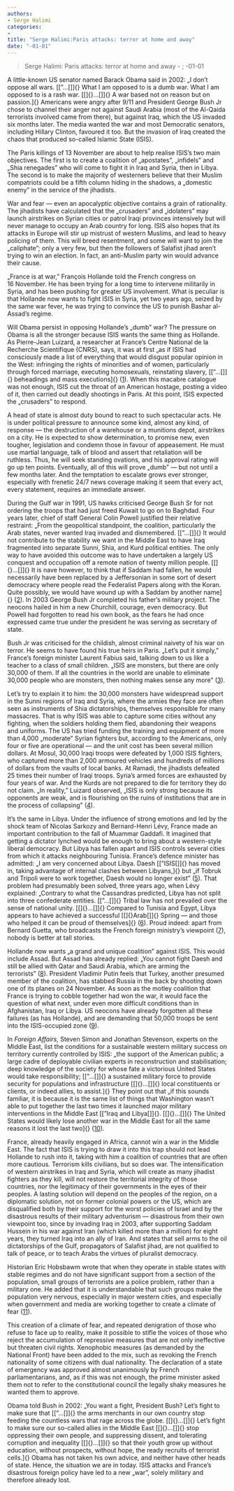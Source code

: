 ```yaml
---
authors: 
- Serge Halimi
categories: 
- 
title: "Serge Halimi:Paris attacks: terror at home and away"
date: "-01-01"
---
```

> Serge Halimi: Paris attacks: terror at home and away - ; -01-01

A little-known US senator named Barack Obama said in 2002: „I don’t oppose all wars. [\[”...[\]]{} What I am opposed to is a dumb war. What I am opposed to is a rash war. [\[]{}...[\]]{} A war based not on reason but on passion.]{} Americans were angry after 9/11 and President George Bush Jr chose to channel their anger not against Saudi Arabia (most of the Al-Qaida terrorists involved came from there), but against Iraq, which the US invaded six months later. The media wanted the war and most Democratic senators, including Hillary Clinton, favoured it too. But the invasion of Iraq created the chaos that produced so-called Islamic State (ISIS).

The Paris killings of 13 November are about to help realise ISIS’s two main objectives. The first is to create a coalition of „apostates”, „infidels” and „Shia renegades” who will come to fight it in Iraq and Syria, then in Libya. The second is to make the majority of westerners believe that their Muslim compatriots could be a fifth column hiding in the shadows, a „domestic enemy” in the service of the jihadists.

War and fear — even an apocalyptic objective contains a grain of rationality. The jihadists have calculated that the „crusaders” and „idolaters” may launch airstrikes on Syrian cities or patrol Iraqi provinces intensively but will never manage to occupy an Arab country for long. ISIS also hopes that its attacks in Europe will stir up mistrust of western Muslims, and lead to heavy policing of them. This will breed resentment, and some will want to join the „caliphate”; only a very few, but then the followers of Salafist jihad aren’t trying to win an election. In fact, an anti-Muslim party win would advance their cause.

„France is at war,” François Hollande told the French congress on 16 November. He has been trying for a long time to intervene militarily in Syria, and has been pushing for greater US involvement. What is peculiar is that Hollande now wants to fight ISIS in Syria, yet two years ago, seized by the same war fever, he was trying to convince the US to punish Bashar al-Assad’s regime.

Will Obama persist in opposing Hollande’s „dumb” war? The pressure on Obama is all the stronger because ISIS wants the same thing as Hollande. As Pierre-Jean Luizard, a researcher at France’s Centre National de la Recherche Scientifique (CNRS), says, it was at first „as if ISIS had consciously made a list of everything that would disgust popular opinion in the West: infringing the rights of minorities and of women, particularly through forced marriage, executing homosexuals, reinstating slavery, [\[”...[\]]{} beheadings and mass executions]{} ([1](http://mondediplo.com/2015/12/01dumbwar#nb15-1)). When this macabre catalogue was not enough, ISIS cut the throat of an American hostage, posting a video of it, then carried out deadly shootings in Paris. At this point, ISIS expected the „crusaders” to respond.

A head of state is almost duty bound to react to such spectacular acts. He is under political pressure to announce some kind, almost any kind, of response — the destruction of a warehouse or a munitions depot, airstrikes on a city. He is expected to show determination, to promise new, even tougher, legislation and condemn those in favour of appeasement. He must use martial language, talk of blood and assert that retaliation will be ruthless. Thus, he will seek standing ovations, and his approval rating will go up ten points. Eventually, all of this will prove „dumb” — but not until a few months later. And the temptation to escalate grows ever stronger, especially with frenetic 24/7 news coverage making it seem that every act, every statement, requires an immediate answer.

During the Gulf war in 1991, US hawks criticised George Bush Sr for not ordering the troops that had just freed Kuwait to go on to Baghdad. Four years later, chief of staff General Colin Powell justified their relative restraint: „From the geopolitical standpoint, the coalition, particularly the Arab states, never wanted Iraq invaded and dismembered. [\[”...[\]]{} It would not contribute to the stability we want in the Middle East to have Iraq fragmented into separate Sunni, Shia, and Kurd political entities. The only way to have avoided this outcome was to have undertaken a largely US conquest and occupation off a remote nation of twenty million people. [\[]{}...[\]]{} It is nave however, to think that if Saddam had fallen, he would necessarily have been replaced by a Jeffersonian in some sort of desert democracy where people read the Federalist Papers along with the Koran. Quite possibly, we would have wound up with a Saddam by another name]{} ([2](http://mondediplo.com/2015/12/01dumbwar#nb15-2)). In 2003 George Bush Jr completed his father’s military project. The neocons hailed in him a new Churchill, courage, even democracy. But Powell had forgotten to read his own book, as the fears he had once expressed came true under the president he was serving as secretary of state.

Bush Jr was criticised for the childish, almost criminal naivety of his war on terror. He seems to have found his true heirs in Paris. „Let’s put it simply,” France’s foreign minister Laurent Fabius said, talking down to us like a teacher to a class of small children. „ISIS are monsters, but there are only 30,000 of them. If all the countries in the world are unable to eliminate 30,000 people who are monsters, then nothing makes sense any more” ([3](http://mondediplo.com/2015/12/01dumbwar#nb15-3)).

Let’s try to explain it to him: the 30,000 monsters have widespread support in the Sunni regions of Iraq and Syria, where the armies they face are often seen as instruments of Shia dictatorships, themselves responsible for many massacres. That is why ISIS was able to capture some cities without any fighting, when the soldiers holding them fled, abandoning their weapons and uniforms. The US has tried funding the training and equipment of more than 4,000 „moderate” Syrian fighters but, according to the Americans, only four or five are operational — and the unit cost has been several million dollars. At Mosul, 30,000 Iraqi troops were defeated by 1,000 ISIS fighters, who captured more than 2,000 armoured vehicles and hundreds of millions of dollars from the vaults of local banks. At Ramadi, the jihadists defeated 25 times their number of Iraqi troops. Syria’s armed forces are exhausted by four years of war. And the Kurds are not prepared to die for territory they do not claim. „In reality,” Luizard observed, „ISIS is only strong because its opponents are weak, and is flourishing on the ruins of institutions that are in the process of collapsing” ([4](http://mondediplo.com/2015/12/01dumbwar#nb15-4)).

It’s the same in Libya. Under the influence of strong emotions and led by the shock team of Nicolas Sarkozy and Bernard-Henri Lévy, France made an important contribution to the fall of Muammar Gaddafi. It imagined that getting a dictator lynched would be enough to bring about a western-style liberal democracy. But Libya has fallen apart and ISIS controls several cities from which it attacks neighbouring Tunisia. France’s defence minister has admitted: „I am very concerned about Libya. Daesh [\[”ISIS[\]]{} has moved in, taking advantage of internal clashes between Libyans,]{} but „if Tobruk and Tripoli were to work together, Daesh would no longer exist” ([5](http://mondediplo.com/2015/12/01dumbwar#nb15-5)). That problem had presumably been solved, three years ago, when Lévy explained: „Contrary to what the Cassandras predicted, Libya has not split into three confederate entities. [\[”...[\]]{} Tribal law has not prevailed over the sense of national unity. [\[]{}...[\]]{} Compared to Tunisia and Egypt, Libya appears to have achieved a successful [\[]{}Arab[\]]{} Spring — and those who helped it can be proud of themselves]{} ([6](http://mondediplo.com/2015/12/01dumbwar#nb15-6)). Proud indeed: apart from Bernard Guetta, who broadcasts the French foreign ministry’s viewpoint ([7](http://mondediplo.com/2015/12/01dumbwar#nb15-7)), nobody is better at tall stories.

Hollande now wants „a grand and unique coalition” against ISIS. This would include Assad. But Assad has already replied: „You cannot fight Daesh and still be allied with Qatar and Saudi Arabia, which are arming the terrorists” ([8](http://mondediplo.com/2015/12/01dumbwar#nb15-8)). President Vladimir Putin feels that Turkey, another presumed member of the coalition, has stabbed Russia in the back by shooting down one of its planes on 24 November. As soon as the motley coalition that France is trying to cobble together had won the war, it would face the question of what next, under even more difficult conditions than in Afghanistan, Iraq or Libya. US neocons have already forgotten all these failures (as has Hollande), and are demanding that 50,000 troops be sent into the ISIS-occupied zone ([9](http://mondediplo.com/2015/12/01dumbwar#nb15-9)).

In *Foreign Affairs,* Steven Simon and Jonathan Stevenson, experts on the Middle East, list the conditions for a sustainable western military success on territory currently controlled by ISIS: „the support of the American public; a large cadre of deployable civilian experts in reconstruction and stabilisation; deep knowledge of the society for whose fate a victorious United States would take responsibility; [\[”...[\]]{} a sustained military force to provide security for populations and infrastructure [\[]{}...[\]]{} local constituents or clients, or indeed allies, to assist.]{} They point out that „if this sounds familiar, it is because it is the same list of things that Washington wasn’t able to put together the last two times it launched major military interventions in the Middle East [\[”Iraq and Libya[\]]{}. [\[]{}...[\]]{} The United States would likely lose another war in the Middle East for all the same reasons it lost the last two]{} ([10](http://mondediplo.com/2015/12/01dumbwar#nb15-10)).

France, already heavily engaged in Africa, cannot win a war in the Middle East. The fact that ISIS is trying to draw it into this trap should not lead Hollande to rush into it, taking with him a coalition of countries that are often more cautious. Terrorism kills civilians, but so does war. The intensification of western airstrikes in Iraq and Syria, which will create as many jihadist fighters as they kill, will not restore the territorial integrity of those countries, nor the legitimacy of their governments in the eyes of their peoples. A lasting solution will depend on the peoples of the region, on a diplomatic solution, not on former colonial powers or the US, which are disqualified both by their support for the worst policies of Israel and by the disastrous results of their military adventurism — disastrous from their own viewpoint too, since by invading Iraq in 2003, after supporting Saddam Hussein in his war against Iran (which killed more than a million) for eight years, they turned Iraq into an ally of Iran. And states that sell arms to the oil dictatorships of the Gulf, propagators of Salafist jihad, are not qualified to talk of peace, or to teach Arabs the virtues of pluralist democracy.

Historian Eric Hobsbawm wrote that when they operate in stable states with stable regimes and do not have significant support from a section of the population, small groups of terrorists are a police problem, rather than a military one. He added that it is understandable that such groups make the population very nervous, especially in major western cities, and especially when government and media are working together to create a climate of fear ([11](http://mondediplo.com/2015/12/01dumbwar#nb15-11)).

This creation of a climate of fear, and repeated denigration of those who refuse to face up to reality, make it possible to stifle the voices of those who reject the accumulation of repressive measures that are not only ineffective but threaten civil rights. Xenophobic measures (as demanded by the National Front) have been added to the mix, such as revoking the French nationality of some citizens with dual nationality. The declaration of a state of emergency was approved almost unanimously by French parliamentarians, and, as if this was not enough, the prime minister asked them not to refer to the constitutional council the legally shaky measures he wanted them to approve.

Obama told Bush in 2002: „You want a fight, President Bush? Let’s fight to make sure that [\[”...[\]]{} the arms merchants in our own country stop feeding the countless wars that rage across the globe. [\[]{}...[\]]{} Let’s fight to make sure our so-called allies in the Middle East [\[]{}...[\]]{} stop oppressing their own people, and suppressing dissent, and tolerating corruption and inequality [\[]{}...[\]]{} so that their youth grow up without education, without prospects, without hope, the ready recruits of terrorist cells.]{} Obama has not taken his own advice, and neither have other heads of state. Hence, the situation we are in today. ISIS attacks and France’s disastrous foreign policy have led to a new „war”, solely military and therefore already lost.
